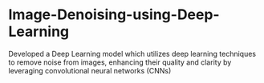 # Image-Denoising-using-Deep-Learning
Developed a Deep Learning model which utilizes deep learning techniques to remove noise from images, enhancing their quality and clarity by leveraging convolutional neural networks (CNNs)
